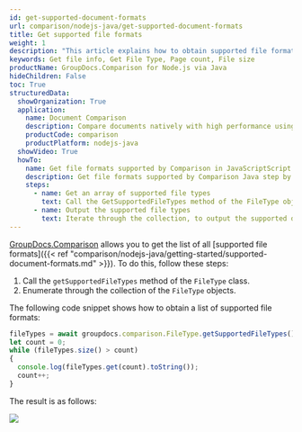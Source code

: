 ```yaml
---
id: get-supported-document-formats
url: comparison/nodejs-java/get-supported-document-formats
title: Get supported file formats
weight: 1
description: "This article explains how to obtain supported file formats list when viewing documents with GroupDocs.Comparison within your Java applications."
keywords: Get file info, Get File Type, Page count, File size
productName: GroupDocs.Comparison for Node.js via Java
hideChildren: False
toc: True
structuredData:
  showOrganization: True
  application:
    name: Document Comparison
    description: Compare documents natively with high performance using JavaScript language and GroupDocs.Comparison for Node.js via Java
    productCode: comparison
    productPlatform: nodejs-java
  showVideo: True
  howTo:
    name: Get file formats supported by Comparison in JavaScriptScript
    description: Get file formats supported by Comparison Java step by step
    steps:
      - name: Get an array of supported file types
        text: Call the GetSupportedFileTypes method of the FileType object. Additionally, the OrderBy method can sort the resulting array, using lambda expression as the parameter. The result is a collection of a FileType data type, with the possibility of iteration.
      - name: Output the supported file types
        text: Iterate through the collection, to output the supported data types, for example, to the console.
---
```


[GroupDocs.Comparison](https://products.groupdocs.com/comparison/nodejs-java) allows you to get the list of all [supported file formats]({{< ref "comparison/nodejs-java/getting-started/supported-document-formats.md" >}}). To do this, follow these steps:

1. Call the `getSupportedFileTypes`<!--](https://reference.groupdocs.com/comparison/nodejs-java/com.groupdocs.comparison.result/filetype/#getSupportedFileTypes- -)--> method of the `FileType`<!--](https://reference.groupdocs.com/comparison/nodejs-java/com.groupdocs.comparison.result/filetype/)--> class.
2. Enumerate through the collection of the `FileType`<!--](https://reference.groupdocs.com/comparison/nodejs-java/com.groupdocs.comparison.result/filetype/)--> objects.

The following code snippet shows how to obtain a list of supported file formats:


```javascript
fileTypes = await groupdocs.comparison.FileType.getSupportedFileTypes();
let count = 0;
while (fileTypes.size() > count) 
{
  console.log(fileTypes.get(count).toString());
  count++;
}
```

The result is as follows:

![](/comparison/nodejs-java/images/get-supported-formats.png)
